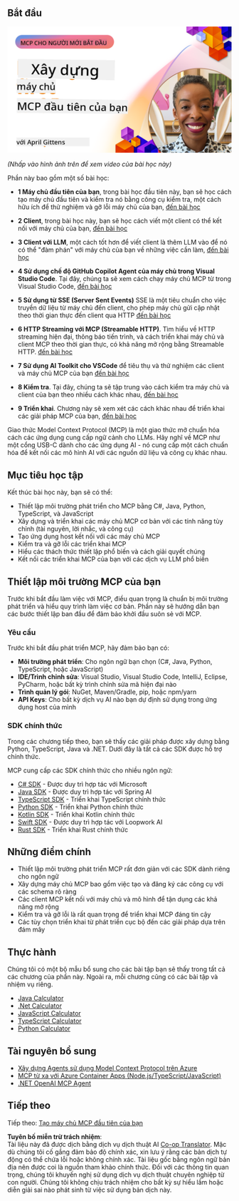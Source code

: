 <!--
CO_OP_TRANSLATOR_METADATA:
{
  "original_hash": "858362ce0118de3fec0f9114bf396101",
  "translation_date": "2025-08-18T17:19:00+00:00",
  "source_file": "03-GettingStarted/README.md",
  "language_code": "vi"
}
-->
## Bắt đầu  

[![Xây dựng máy chủ MCP đầu tiên của bạn](../../../translated_images/04.0ea920069efd979a0b2dad51e72c1df7ead9c57b3305796068a6cee1f0dd6674.vi.png)](https://youtu.be/sNDZO9N4m9Y)

_(Nhấp vào hình ảnh trên để xem video của bài học này)_

Phần này bao gồm một số bài học:

- **1 Máy chủ đầu tiên của bạn**, trong bài học đầu tiên này, bạn sẽ học cách tạo máy chủ đầu tiên và kiểm tra nó bằng công cụ kiểm tra, một cách hữu ích để thử nghiệm và gỡ lỗi máy chủ của bạn, [đến bài học](01-first-server/README.md)

- **2 Client**, trong bài học này, bạn sẽ học cách viết một client có thể kết nối với máy chủ của bạn, [đến bài học](02-client/README.md)

- **3 Client với LLM**, một cách tốt hơn để viết client là thêm LLM vào để nó có thể "đàm phán" với máy chủ của bạn về những việc cần làm, [đến bài học](03-llm-client/README.md)

- **4 Sử dụng chế độ GitHub Copilot Agent của máy chủ trong Visual Studio Code**. Tại đây, chúng ta sẽ xem cách chạy máy chủ MCP từ trong Visual Studio Code, [đến bài học](04-vscode/README.md)

- **5 Sử dụng từ SSE (Server Sent Events)** SSE là một tiêu chuẩn cho việc truyền dữ liệu từ máy chủ đến client, cho phép máy chủ gửi cập nhật theo thời gian thực đến client qua HTTP [đến bài học](05-sse-server/README.md)

- **6 HTTP Streaming với MCP (Streamable HTTP)**. Tìm hiểu về HTTP streaming hiện đại, thông báo tiến trình, và cách triển khai máy chủ và client MCP theo thời gian thực, có khả năng mở rộng bằng Streamable HTTP. [đến bài học](06-http-streaming/README.md)

- **7 Sử dụng AI Toolkit cho VSCode** để tiêu thụ và thử nghiệm các client và máy chủ MCP của bạn [đến bài học](07-aitk/README.md)

- **8 Kiểm tra**. Tại đây, chúng ta sẽ tập trung vào cách kiểm tra máy chủ và client của bạn theo nhiều cách khác nhau, [đến bài học](08-testing/README.md)

- **9 Triển khai**. Chương này sẽ xem xét các cách khác nhau để triển khai các giải pháp MCP của bạn, [đến bài học](09-deployment/README.md)


Giao thức Model Context Protocol (MCP) là một giao thức mở chuẩn hóa cách các ứng dụng cung cấp ngữ cảnh cho LLMs. Hãy nghĩ về MCP như một cổng USB-C dành cho các ứng dụng AI - nó cung cấp một cách chuẩn hóa để kết nối các mô hình AI với các nguồn dữ liệu và công cụ khác nhau.

## Mục tiêu học tập

Kết thúc bài học này, bạn sẽ có thể:

- Thiết lập môi trường phát triển cho MCP bằng C#, Java, Python, TypeScript, và JavaScript
- Xây dựng và triển khai các máy chủ MCP cơ bản với các tính năng tùy chỉnh (tài nguyên, lời nhắc, và công cụ)
- Tạo ứng dụng host kết nối với các máy chủ MCP
- Kiểm tra và gỡ lỗi các triển khai MCP
- Hiểu các thách thức thiết lập phổ biến và cách giải quyết chúng
- Kết nối các triển khai MCP của bạn với các dịch vụ LLM phổ biến

## Thiết lập môi trường MCP của bạn

Trước khi bắt đầu làm việc với MCP, điều quan trọng là chuẩn bị môi trường phát triển và hiểu quy trình làm việc cơ bản. Phần này sẽ hướng dẫn bạn các bước thiết lập ban đầu để đảm bảo khởi đầu suôn sẻ với MCP.

### Yêu cầu

Trước khi bắt đầu phát triển MCP, hãy đảm bảo bạn có:

- **Môi trường phát triển**: Cho ngôn ngữ bạn chọn (C#, Java, Python, TypeScript, hoặc JavaScript)
- **IDE/Trình chỉnh sửa**: Visual Studio, Visual Studio Code, IntelliJ, Eclipse, PyCharm, hoặc bất kỳ trình chỉnh sửa mã hiện đại nào
- **Trình quản lý gói**: NuGet, Maven/Gradle, pip, hoặc npm/yarn
- **API Keys**: Cho bất kỳ dịch vụ AI nào bạn dự định sử dụng trong ứng dụng host của mình


### SDK chính thức

Trong các chương tiếp theo, bạn sẽ thấy các giải pháp được xây dựng bằng Python, TypeScript, Java và .NET. Dưới đây là tất cả các SDK được hỗ trợ chính thức.

MCP cung cấp các SDK chính thức cho nhiều ngôn ngữ:
- [C# SDK](https://github.com/modelcontextprotocol/csharp-sdk) - Được duy trì hợp tác với Microsoft
- [Java SDK](https://github.com/modelcontextprotocol/java-sdk) - Được duy trì hợp tác với Spring AI
- [TypeScript SDK](https://github.com/modelcontextprotocol/typescript-sdk) - Triển khai TypeScript chính thức
- [Python SDK](https://github.com/modelcontextprotocol/python-sdk) - Triển khai Python chính thức
- [Kotlin SDK](https://github.com/modelcontextprotocol/kotlin-sdk) - Triển khai Kotlin chính thức
- [Swift SDK](https://github.com/modelcontextprotocol/swift-sdk) - Được duy trì hợp tác với Loopwork AI
- [Rust SDK](https://github.com/modelcontextprotocol/rust-sdk) - Triển khai Rust chính thức

## Những điểm chính

- Thiết lập môi trường phát triển MCP rất đơn giản với các SDK dành riêng cho ngôn ngữ
- Xây dựng máy chủ MCP bao gồm việc tạo và đăng ký các công cụ với các schema rõ ràng
- Các client MCP kết nối với máy chủ và mô hình để tận dụng các khả năng mở rộng
- Kiểm tra và gỡ lỗi là rất quan trọng để triển khai MCP đáng tin cậy
- Các tùy chọn triển khai từ phát triển cục bộ đến các giải pháp dựa trên đám mây

## Thực hành

Chúng tôi có một bộ mẫu bổ sung cho các bài tập bạn sẽ thấy trong tất cả các chương của phần này. Ngoài ra, mỗi chương cũng có các bài tập và nhiệm vụ riêng.

- [Java Calculator](./samples/java/calculator/README.md)
- [.Net Calculator](../../../03-GettingStarted/samples/csharp)
- [JavaScript Calculator](./samples/javascript/README.md)
- [TypeScript Calculator](./samples/typescript/README.md)
- [Python Calculator](../../../03-GettingStarted/samples/python)

## Tài nguyên bổ sung

- [Xây dựng Agents sử dụng Model Context Protocol trên Azure](https://learn.microsoft.com/azure/developer/ai/intro-agents-mcp)
- [MCP từ xa với Azure Container Apps (Node.js/TypeScript/JavaScript)](https://learn.microsoft.com/samples/azure-samples/mcp-container-ts/mcp-container-ts/)
- [.NET OpenAI MCP Agent](https://learn.microsoft.com/samples/azure-samples/openai-mcp-agent-dotnet/openai-mcp-agent-dotnet/)

## Tiếp theo

Tiếp theo: [Tạo máy chủ MCP đầu tiên của bạn](01-first-server/README.md)

**Tuyên bố miễn trừ trách nhiệm**:  
Tài liệu này đã được dịch bằng dịch vụ dịch thuật AI [Co-op Translator](https://github.com/Azure/co-op-translator). Mặc dù chúng tôi cố gắng đảm bảo độ chính xác, xin lưu ý rằng các bản dịch tự động có thể chứa lỗi hoặc không chính xác. Tài liệu gốc bằng ngôn ngữ bản địa nên được coi là nguồn tham khảo chính thức. Đối với các thông tin quan trọng, chúng tôi khuyến nghị sử dụng dịch vụ dịch thuật chuyên nghiệp từ con người. Chúng tôi không chịu trách nhiệm cho bất kỳ sự hiểu lầm hoặc diễn giải sai nào phát sinh từ việc sử dụng bản dịch này.